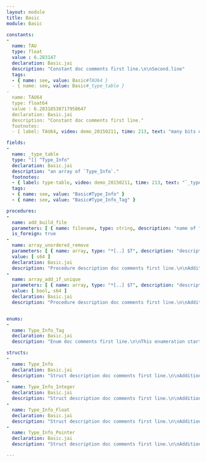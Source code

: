 ```yaml
---
layout: module
title: Basic
module: Basic

constants:
-
  name: TAU
  type: float
  value : 6.283147
  declaration: Basic.jai
  description: "Constant doc comments first line.\n\nSecond.line"
  tags:
  - { name: see, value: Basic#TAU64 }
  - { name: see, value: Basic#_type_table }
-
  name: TAU64
  type: float64
  value : 6.28318530717958647
  declaration: Basic.jai
  description: "Constant doc comments first line."
  footnotes:
  - { label: TAU64, video: demo_20150211, time: 213, text: "many bits of precision." }

fields:
-
  name: _type_table
  type: "[] ^Type_Info"
  declaration: Basic.jai
  description: "an array of `Type_Info`."
  footnotes:
  - { label: type-table, video: demo_20150211, time: 213, text: "`_type_table` is an aray of Type_Info." }
  tags:
  - { name: see, value: "Basic#Type_Info" }
  - { name: see, value: "Basic#Type_Info_Tag" }

procedures:
-
  name: add_build_file
  parameters: [ { name: filename, type: string, description: "name of file to be added to compilation project" } ]
  is_foreign: true
-
  name: array_unordered_remove
  parameters: [ { name: array, type: "*[..] $T", description: "description for array" }, { name: item, type: T, description: "description for item" } ]
  value: [ s64 ]
  declaration: Basic.jai
  description: "Procedure description doc comments first line.\n\nAdditional procedure description documentation comments.\n\nCode sample:\n```cpp\nfor array\n  if it == null return it_index;\n```"
-
  name: array_add_if_unique
  parameters: [ { name: array, type: "*[..] $T", description: "description for array" }, { name: item, type: T, description: "description for item" } ]
  value: [ bool, s64 ]
  declaration: Basic.jai
  description: "Procedure description doc comments first line.\n\nAdditional procedure description documentation comments."


enums:
-
  name: Type_Info_Tag
  declaration: Basic.jai
  description: "Enum doc comments first line.\n\nThis enumeration starts at zero and counts by ones,\nand has a `LAST` entry with value `999`.\n\nThe individual values can have their own doc comments."

structs:
-
  name: Type_Info
  declaration: Basic.jai
  description: "Struct description doc comments first line.\n\nAdditional struct description documentation comments."
-
  name: Type_Info_Integer
  declaration: Basic.jai
  description: "Struct description doc comments first line.\n\nAdditional struct description documentation comments."
-
  name: Type_Info_Float
  declaration: Basic.jai
  description: "Struct description doc comments first line.\n\nAdditional struct description documentation comments."
-
  name: Type_Info_Pointer
  declaration: Basic.jai
  description: "Struct description doc comments first line.\n\nAdditional struct description documentation comments."

---
```

